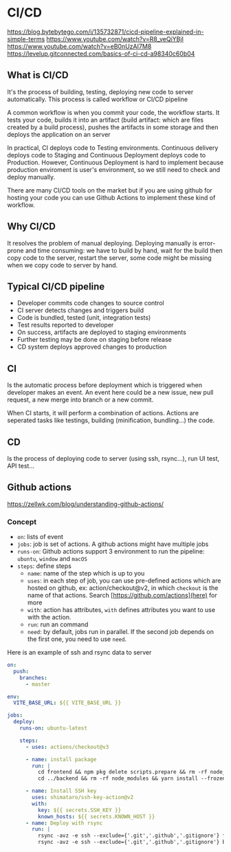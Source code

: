 # CI/CD

<https://blog.bytebytego.com/i/135732871/cicd-pipeline-explained-in-simple-terms>
<https://www.youtube.com/watch?v=R8_veQiYBjI>
<https://www.youtube.com/watch?v=eB0nUzAI7M8>
<https://levelup.gitconnected.com/basics-of-ci-cd-a98340c60b04>

## What is CI/CD

It's the process of building, testing, deploying new code to server automatically. This process is called workflow or CI/CD pipeline

A common workflow is when you commit your code, the workflow starts. It tests your code, builds it into an artifact (build artifact: which are files created by a build process), pushes the artifacts in some storage and then deploys the application on an server

In practical, CI deploys code to Testing environments. Continuous delivery deploys code to Staging and Continuous Deployment deploys code to Production. However, Continuous Deployment is hard to implement because production enviroment is user's environment, so we still need to check and deploy manually.

There are many CI/CD tools on the market but if you are using github for hosting your code you can use Github Actions to implement these kind of workflow.

## Why CI/CD

It resolves the problem of manual deploying. Deploying manually is error-prone and time consuming: we have to build by hand, wait for the build then copy code to the server, restart the server, some code might be missing when we copy code to server by hand.

## Typical CI/CD pipeline

- Developer commits code changes to source control
- CI server detects changes and triggers build
- Code is bundled, tested (unit, integration tests)
- Test results reported to developer
- On success, artifacts are deployed to staging environments
- Further testing may be done on staging before release
- CD system deploys approved changes to production

## CI

Is the automatic process before deployment which is triggered when developer makes an event. An event here could be a new issue, new pull request, a new merge into branch or a new commit.

When CI starts, it will perform a combination of actions. Actions are seperated tasks like testings, building (minification, bundling...) the code.

## CD

Is the process of deploying code to server (using ssh, rsync...), run UI test, API test...

## Github actions

<https://zellwk.com/blog/understanding-github-actions/>

### Concept

- `on`: lists of event
- `jobs`: job is set of actions. A github actions might have multiple jobs
- `runs-on`: Github actions support 3 environment to run the pipeline: `ubuntu`, `window` and `macOS`
- `steps`: define steps
  + `name`: name of the step which is up to you
  + `uses`: in each step of job, you can use pre-defined actions which are hosted on github, ex: action/checkout@v2, in which `checkout` is the name of that actions. Search [https://github.com/actions](here) for more
  + `with`: action has attributes, `with` defines attributes you want to use with the action.
  + `run`: run an command 
  + `need`: by default, jobs run in parallel. If the second job depends on the first one, you need to use `need`.

Here is an example of ssh and rsync data to server

```yaml
on:
  push:
    branches:
      - master

env:
  VITE_BASE_URL: ${{ VITE_BASE_URL }}

jobs:
  deploy:
    runs-on: ubuntu-latest

    steps:
      - uses: actions/checkout@v3

      - name: install package
        run: |
          cd frontend && npm pkg delete scripts.prepare && rm -rf node_modules && yarn install --frozen-lockfile && yarn build
          cd ../backend && rm -rf node_modules && yarn install --frozen-lockfile && yarn build

      - name: Install SSH key
        uses: shimataro/ssh-key-action@v2
        with:
          key: ${{ secrets.SSH_KEY }}
          known_hosts: ${{ secrets.KNOWN_HOST }}
      - name: Deploy with rsync
        run: |
          rsync -avz -e ssh --exclude={'.git','.github','.gitignore'} frontend/dist/ ${{ secrets.SSH_USERNAME }}@${{ secrets.SERVER_IP }}:${{ secrets.FRONTEND_DEPLOY_DIR }} --delete-after
          rsync -avz -e ssh --exclude={'.git','.github','.gitignore'} backend/dist/ ${{ secrets.SSH_USERNAME }}@${{ secrets.SERVER_IP }}:${{ secrets.BACKEND_DEPLOY_DIR }}

```
